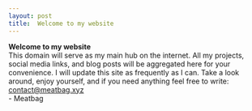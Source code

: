 ```yaml
---
layout: post
title:  Welcome to my website
---
```

**Welcome to my website**\
This domain will serve as my main hub on the internet. All my projects, social media links, and blog posts will be aggregated here for your convenience. I will update this site as frequently as I can. Take a look around, enjoy yourself, and if you need anything feel free to write: [contact@meatbag.xyz](mailto:contact@meatbag.xyz)\
\- Meatbag
